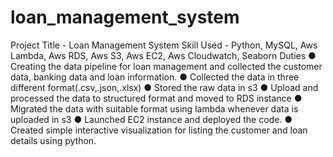 # loan_management_system

Project Title - Loan Management System
Skill Used - Python, MySQL, Aws Lambda, Aws RDS, Aws S3, Aws EC2, Aws Cloudwatch, Seaborn 
Duties
●	Creating the data pipeline for loan management and collected the customer data, banking data and loan information.
●	Collected the data in three different format(.csv,.json,.xlsx)
●	Stored the raw data in s3
●	Upload and processed the data to structured format and moved to RDS instance
●	Migrated the data with suitable format using lambda whenever data is uploaded in s3
●	Launched EC2 instance and deployed the code.
●	Created simple interactive visualization for listing the customer and loan details using python.
